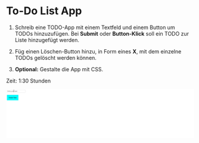 # To-Do List App

1. Schreib eine TODO-App mit einem Textfeld und einem Button um TODOs hinzuzufügen. Bei **Submit** oder **Button-Klick** soll ein TODO zur Liste hinzugefügt werden.

2. Füg einen Löschen-Button hinzu, in Form eines **X**, mit dem einzelne TODOs gelöscht werden können.

1. **Optional:** Gestalte die App mit CSS.

Zeit: 1:30 Stunden

![demo](demo.gif)
